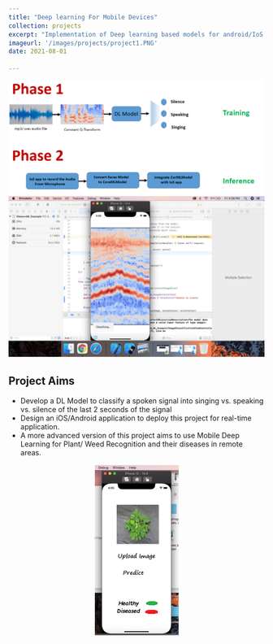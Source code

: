 ```yaml
---
title: "Deep learning For Mobile Devices"
collection: projects
excerpt: "Implementation of Deep learning based models for android/IoS devices using TensorFlowLite/CoreML Frameworks."
imageurl: '/images/projects/project1.PNG'
date: 2021-08-01

---
```


<center><img src="/images/projects/project1.PNG"></center>
<center><img src="/images/projects/p1_1.PNG"></center>

## Project Aims 

- Develop a DL Model to classify a spoken signal into singing vs. speaking vs. silence of the last 2 seconds of the signal 
- Design an iOS/Android application to deploy this project for real-time application.
- A more advanced version of this project aims to use Mobile Deep Learning for Plant/ Weed Recognition and their diseases in  remote areas.
<center><img src="/images/projects/p1_3.PNG"></center>
